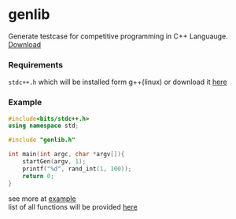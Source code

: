 # genlib
Generate testcase for competitive programming in C++ Languauge.
[Download](https://raw.githubusercontent.com/MasterIceZ/genlib/main/genlib.h)

### Requirements
``stdc++.h`` which will be installed form g++(linux) or download it [here](https://github.com/khaveesh/macOS-stdc.h)

### Example
```cpp
#include<bits/stdc++.h>
using namespace std;

#include "genlib.h"

int main(int argc, char *argv[]){
	startGen(argv, 1);
	printf("%d", rand_int(1, 100));
	return 0;
}
```
see more at [example](https://github.com/MasterIceZ/genlib/tree/main/example)  
list of all functions will be provided [here](https://github.com/MasterIceZ/genlib/blob/main/functions.md)